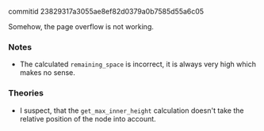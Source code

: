 commitid 23829317a3055ae8ef82d0379a0b7585d55a6c05

Somehow, the page overflow is not working.

### Notes

-   The calculated `remaining_space` is incorrect, it is always very high which makes no sense.

### Theories

-   I suspect, that the `get_max_inner_height` calculation doesn't take the relative position of the node into account.
